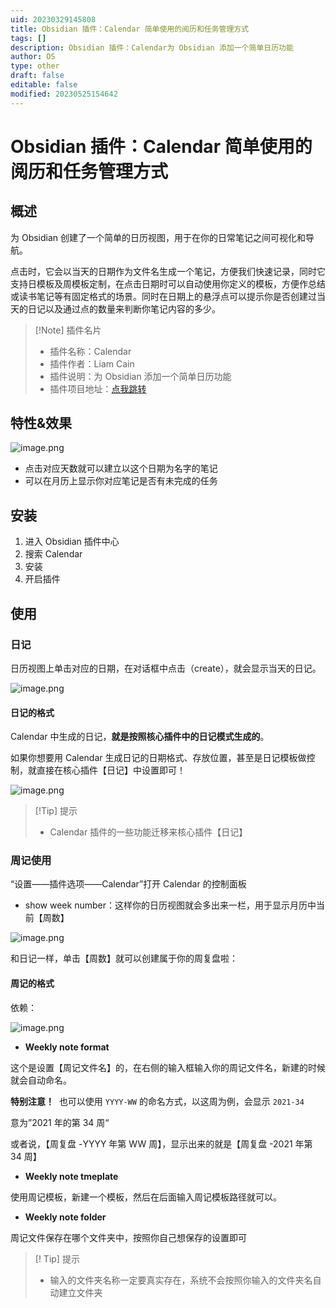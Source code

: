```yaml
---
uid: 20230329145808
title: Obsidian 插件：Calendar 简单使用的阅历和任务管理方式
tags: []
description: Obsidian 插件：Calendar为 Obsidian 添加一个简单日历功能
author: OS
type: other
draft: false
editable: false
modified: 20230525154642
---
```


# Obsidian 插件：Calendar 简单使用的阅历和任务管理方式

## 概述

为 Obsidian 创建了一个简单的日历视图，用于在你的日常笔记之间可视化和导航。

点击时，它会以当天的日期作为文件名生成一个笔记，方便我们快速记录，同时它支持日模板及周模板定制，在点击日期时可以自动使用你定义的模板，方便作总结或读书笔记等有固定格式的场景。同时在日期上的悬浮点可以提示你是否创建过当天的日记以及通过点的数量来判断你笔记内容的多少。

> [!Note] 插件名片
> - 插件名称：Calendar
> - 插件作者：Liam Cain
> - 插件说明：为 Obsidian 添加一个简单日历功能
> - 插件项目地址：[点我跳转](https://github.com/liamcain/obsidian-calendar-plugin)

## 特性&效果

![image.png](https://cdn.pkmer.cn/images/20230429233807.png!pkmer)

- 点击对应天数就可以建立以这个日期为名字的笔记
- 可以在月历上显示你对应笔记是否有未完成的任务

## 安装

1. 进入 Obsidian 插件中心
2. 搜索 Calendar
3. 安装
4. 开启插件

## 使用

### 日记

日历视图上单击对应的日期，在对话框中点击（create），就会显示当天的日记。

![image.png](https://cdn.pkmer.cn/images/20230507112212.png!pkmer)

#### 日记的格式

Calendar 中生成的日记，**就是按照核心插件中的日记模式生成的**。

如果你想要用 Calendar 生成日记的日期格式、存放位置，甚至是日记模板做控制，就直接在核心插件【日记】中设置即可！

![image.png](https://cdn.pkmer.cn/images/20230507112737.png!pkmer)

>[!Tip] 提示
>- Calendar 插件的一些功能迁移来核心插件【日记】

### 周记使用

“设置——插件选项——Calendar”打开 Calendar 的控制面板

- show week number：这样你的日历视图就会多出来一栏，用于显示月历中当前【周数】

![image.png](https://cdn.pkmer.cn/images/20230507114324.png!pkmer)

和日记一样，单击【周数】就可以创建属于你的周复盘啦：

#### 周记的格式

依赖：

![image.png](https://cdn.pkmer.cn/images/20230507115326.png!pkmer)

- **Weekly note format**

这个是设置【周记文件名】的，在右侧的输入框输入你的周记文件名，新建的时候就会自动命名。

**特别注意！**  也可以使用 `YYYY-WW` 的命名方式，以这周为例，会显示 `2021-34`

意为”2021 年的第 34 周“

或者说，【周复盘 -YYYY 年第 WW 周】，显示出来的就是【周复盘 -2021 年第 34 周】

- **Weekly note tmeplate**

使用周记模板，新建一个模板，然后在后面输入周记模板路径就可以。

- **Weekly note folder**

周记文件保存在哪个文件夹中，按照你自己想保存的设置即可

> [! Tip] 提示
> - 输入的文件夹名称一定要真实存在，系统不会按照你输入的文件夹名自动建立文件夹
